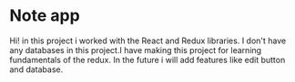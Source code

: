 # Note app

Hi! in this project i worked with the React and Redux libraries.
I don't have any databases in this project.I have making this project for learning fundamentals of the redux.
In the future i will add features like edit button and database.
